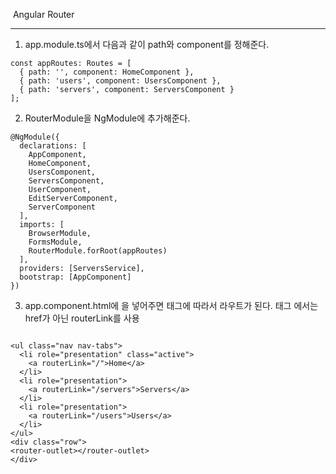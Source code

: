​												Angular Router

------

1. app.module.ts에서 다음과 같이 path와 component를 정해준다.

```
const appRoutes: Routes = [
  { path: '', component: HomeComponent },
  { path: 'users', component: UsersComponent },
  { path: 'servers', component: ServersComponent }
];
```

2. RouterModule을 NgModule에 추가해준다.

```
@NgModule({
  declarations: [
    AppComponent,
    HomeComponent,
    UsersComponent,
    ServersComponent,
    UserComponent,
    EditServerComponent,
    ServerComponent
  ],
  imports: [
    BrowserModule,
    FormsModule,
    RouterModule.forRoot(appRoutes)
  ],
  providers: [ServersService],
  bootstrap: [AppComponent]
})
```

3. app.component.html에 <router-outlet></router-outlet>을 넣어주면         <a>태그에 따라서 라우트가 된다. <a>태그 에서는 href가 아닌 routerLink를 사용

```

<ul class="nav nav-tabs">
  <li role="presentation" class="active">
    <a routerLink="/">Home</a>
  </li>
  <li role="presentation">
    <a routerLink="/servers">Servers</a>
  </li>
  <li role="presentation">
    <a routerLink="/users">Users</a>
  </li>
</ul>
<div class="row">
<router-outlet></router-outlet>
</div>


```
